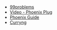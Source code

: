 
- [99problems](https://v2.ocaml.org/learn/tutorials/99problems.html)
- [Video - Phoenix Plug](https://www.youtube.com/watch?v=hbtsK6p-iRI&list=PLr4c053wuXU-YY4GmqUM3y_uauspsmO0O&index=9)
- [Phoenix Guide](https://hexdocs.pm/phoenix/directory_structure.html)
- [Curryng](https://inquisitivedeveloper.com/lwm-elixir-32/)